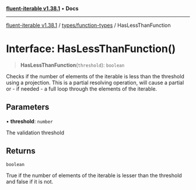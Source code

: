 [**fluent-iterable v1.38.1**](../../../README.md) • **Docs**

***

[fluent-iterable v1.38.1](../../../README.md) / [types/function-types](../README.md) / HasLessThanFunction

# Interface: HasLessThanFunction()

> **HasLessThanFunction**(`threshold`): `boolean`

Checks if the number of elements of the iterable is less than the threshold using a projection. This is a partial resolving operation, will cause a partial or - if needed - a full loop through the elements of the iterable.

## Parameters

• **threshold**: `number`

The validation threshold

## Returns

`boolean`

True if the number of elements of the iterable is lesser than the threshold and false if it is not.
